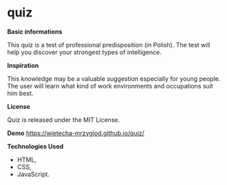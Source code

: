 # quiz

**Basic informations**

This quiz is a test of professional predisposition (in Polish). The test will help you discover your strongest types of intelligence.


**Inspiration**

This knowledge may be a valuable suggestion especially for young people. The user will learn what kind of work environments and occupations suit him best.


**License**

 Quiz is released under the MIT License.


 **Demo**
 https://wietecha-mrzyglod.github.io/quiz/


**Technologies Used**

* HTML,
* CSS,
* JavaScript.

